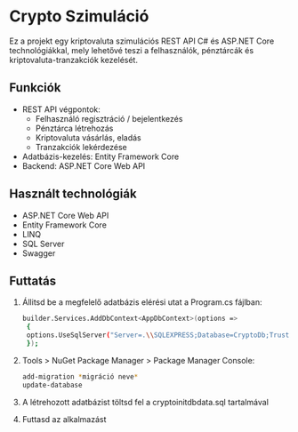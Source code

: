 # Crypto Szimuláció

Ez a projekt egy kriptovaluta szimulációs REST API C# és ASP.NET Core technológiákkal, mely lehetővé teszi a felhasználók, pénztárcák és kriptovaluta-tranzakciók kezelését.

## Funkciók

- REST API végpontok:
  - Felhasználó regisztráció / bejelentkezés
  - Pénztárca létrehozás
  - Kriptovaluta vásárlás, eladás
  - Tranzakciók lekérdezése
- Adatbázis-kezelés: Entity Framework Core
- Backend: ASP.NET Core Web API

## Használt technológiák

- ASP.NET Core Web API
- Entity Framework Core
- LINQ
- SQL Server
- Swagger 

## Futtatás
 
1. Állitsd be a megfelelő adatbázis elérési utat a Program.cs fájlban:
   ```bash
   builder.Services.AddDbContext<AppDbContext>(options =>
    {
    options.UseSqlServer("Server=.\\SQLEXPRESS;Database=CryptoDb;Trusted_Connection=True;TrustServerCertificate=True;");
    });

2. Tools > NuGet Package Manager > Package Manager Console:
   ```bash
   add-migration *migráció neve*
   update-database

3. A létrehozott adatbázist töltsd fel a cryptoinitdbdata.sql tartalmával

4. Futtasd az alkalmazást
